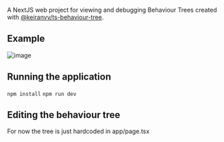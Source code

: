 A NextJS web project for viewing and debugging Behaviour Trees created with [@keiranvv/ts-behaviour-tree](https://github.com/keiranvv/ts-behavior-tree).

## Example

![image](https://github.com/keiranvv/ts-behavior-tree-viewer/assets/266279/d335cd22-1eae-4e64-9840-f689c10bd703)

## Running the application
`npm install`
`npm run dev`

## Editing the behaviour tree

For now the tree is just hardcoded in app/page.tsx
